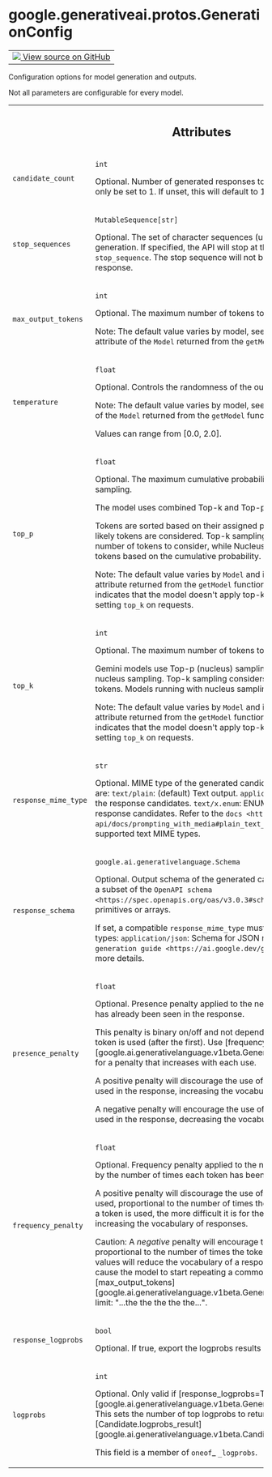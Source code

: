 
# google.generativeai.protos.GenerationConfig

<!-- Insert buttons and diff -->

<table class="tfo-notebook-buttons tfo-api nocontent">
<td>
  <a target="_blank" href="https://github.com/googleapis/google-cloud-python/tree/main/packages/google-ai-generativelanguage/google/ai/generativelanguage_v1beta/types/generative_service.py#L221-L425">
    <img src="https://www.tensorflow.org/images/GitHub-Mark-32px.png" />
    View source on GitHub
  </a>
</td>
</table>



Configuration options for model generation and outputs.

<!-- Placeholder for "Used in" -->
 Not
all parameters are configurable for every model.





<!-- Tabular view -->
 <table class="responsive fixed orange">
<colgroup><col width="214px"><col></colgroup>
<tr><th colspan="2"><h2 class="add-link">Attributes</h2></th></tr>

<tr>
<td>

`candidate_count`<a id="candidate_count"></a>

</td>
<td>

`int`

Optional. Number of generated responses to
return.
Currently, this value can only be set to 1. If
unset, this will default to 1.


</td>
</tr><tr>
<td>

`stop_sequences`<a id="stop_sequences"></a>

</td>
<td>

`MutableSequence[str]`

Optional. The set of character sequences (up to 5) that will
stop output generation. If specified, the API will stop at
the first appearance of a ``stop_sequence``. The stop
sequence will not be included as part of the response.

</td>
</tr><tr>
<td>

`max_output_tokens`<a id="max_output_tokens"></a>

</td>
<td>

`int`

Optional. The maximum number of tokens to include in a
response candidate.

Note: The default value varies by model, see the
<a href="../../../google/generativeai/protos/Model.md#output_token_limit"><code>Model.output_token_limit</code></a> attribute of the ``Model``
returned from the ``getModel`` function.


</td>
</tr><tr>
<td>

`temperature`<a id="temperature"></a>

</td>
<td>

`float`

Optional. Controls the randomness of the output.

Note: The default value varies by model, see the
<a href="../../../google/generativeai/protos/Model.md#temperature"><code>Model.temperature</code></a> attribute of the ``Model`` returned
from the ``getModel`` function.

Values can range from [0.0, 2.0].


</td>
</tr><tr>
<td>

`top_p`<a id="top_p"></a>

</td>
<td>

`float`

Optional. The maximum cumulative probability of tokens to
consider when sampling.

The model uses combined Top-k and Top-p (nucleus) sampling.

Tokens are sorted based on their assigned probabilities so
that only the most likely tokens are considered. Top-k
sampling directly limits the maximum number of tokens to
consider, while Nucleus sampling limits the number of tokens
based on the cumulative probability.

Note: The default value varies by ``Model`` and is specified
by the\ <a href="../../../google/generativeai/protos/Model.md#top_p"><code>Model.top_p</code></a> attribute returned from the
``getModel`` function. An empty ``top_k`` attribute
indicates that the model doesn't apply top-k sampling and
doesn't allow setting ``top_k`` on requests.


</td>
</tr><tr>
<td>

`top_k`<a id="top_k"></a>

</td>
<td>

`int`

Optional. The maximum number of tokens to consider when
sampling.

Gemini models use Top-p (nucleus) sampling or a combination
of Top-k and nucleus sampling. Top-k sampling considers the
set of ``top_k`` most probable tokens. Models running with
nucleus sampling don't allow top_k setting.

Note: The default value varies by ``Model`` and is specified
by the\ <a href="../../../google/generativeai/protos/Model.md#top_p"><code>Model.top_p</code></a> attribute returned from the
``getModel`` function. An empty ``top_k`` attribute
indicates that the model doesn't apply top-k sampling and
doesn't allow setting ``top_k`` on requests.


</td>
</tr><tr>
<td>

`response_mime_type`<a id="response_mime_type"></a>

</td>
<td>

`str`

Optional. MIME type of the generated candidate text.
Supported MIME types are: ``text/plain``: (default) Text
output. ``application/json``: JSON response in the response
candidates. ``text/x.enum``: ENUM as a string response in
the response candidates. Refer to the
`docs <https://ai.google.dev/gemini-api/docs/prompting_with_media#plain_text_formats>`__
for a list of all supported text MIME types.

</td>
</tr><tr>
<td>

`response_schema`<a id="response_schema"></a>

</td>
<td>

`google.ai.generativelanguage.Schema`

Optional. Output schema of the generated candidate text.
Schemas must be a subset of the `OpenAPI
schema <https://spec.openapis.org/oas/v3.0.3#schema>`__ and
can be objects, primitives or arrays.

If set, a compatible ``response_mime_type`` must also be
set. Compatible MIME types: ``application/json``: Schema for
JSON response. Refer to the `JSON text generation
guide <https://ai.google.dev/gemini-api/docs/json-mode>`__
for more details.

</td>
</tr><tr>
<td>

`presence_penalty`<a id="presence_penalty"></a>

</td>
<td>

`float`

Optional. Presence penalty applied to the next token's
logprobs if the token has already been seen in the response.

This penalty is binary on/off and not dependant on the
number of times the token is used (after the first). Use
[frequency_penalty][google.ai.generativelanguage.v1beta.GenerationConfig.frequency_penalty]
for a penalty that increases with each use.

A positive penalty will discourage the use of tokens that
have already been used in the response, increasing the
vocabulary.

A negative penalty will encourage the use of tokens that
have already been used in the response, decreasing the
vocabulary.


</td>
</tr><tr>
<td>

`frequency_penalty`<a id="frequency_penalty"></a>

</td>
<td>

`float`

Optional. Frequency penalty applied to the next token's
logprobs, multiplied by the number of times each token has
been seen in the respponse so far.

A positive penalty will discourage the use of tokens that
have already been used, proportional to the number of times
the token has been used: The more a token is used, the more
difficult it is for the model to use that token again
increasing the vocabulary of responses.

Caution: A *negative* penalty will encourage the model to
reuse tokens proportional to the number of times the token
has been used. Small negative values will reduce the
vocabulary of a response. Larger negative values will cause
the model to start repeating a common token until it hits
the
[max_output_tokens][google.ai.generativelanguage.v1beta.GenerationConfig.max_output_tokens]
limit: "...the the the the the...".


</td>
</tr><tr>
<td>

`response_logprobs`<a id="response_logprobs"></a>

</td>
<td>

`bool`

Optional. If true, export the logprobs
results in response.


</td>
</tr><tr>
<td>

`logprobs`<a id="logprobs"></a>

</td>
<td>

`int`

Optional. Only valid if
[response_logprobs=True][google.ai.generativelanguage.v1beta.GenerationConfig.response_logprobs].
This sets the number of top logprobs to return at each
decoding step in the
[Candidate.logprobs_result][google.ai.generativelanguage.v1beta.Candidate.logprobs_result].

This field is a member of `oneof`_ ``_logprobs``.

</td>
</tr>
</table>



